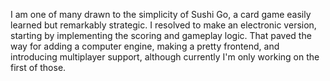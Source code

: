 I am one of many drawn to the simplicity of Sushi Go, a card game easily
learned but remarkably strategic. I resolved to make an electronic version,
starting by implementing the scoring and gameplay logic. That paved the way for
adding a computer engine, making a pretty frontend, and introducing multiplayer
support, although currently I'm only working on the first of those.
